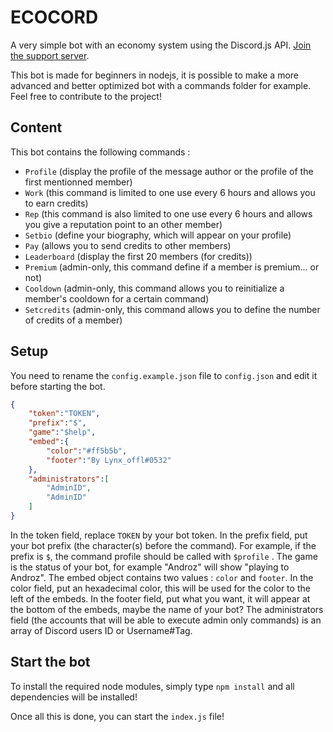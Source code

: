 # ECOCORD

A very simple bot with an economy system using the Discord.js API. [Join the support server](https://dsc.gg/lynxdev).

This bot is made for beginners in nodejs, it is possible to make a more advanced and better optimized bot with a commands folder for example. Feel free to contribute to the project!

## Content

This bot contains the following commands :

*   `Profile` (display the profile of the message author or the profile of the first mentionned member)
*   `Work` (this command is limited to one use every 6 hours and allows you to earn credits)
*   `Rep` (this command is also limited to one use every 6 hours and allows you give a reputation point to an other member)
*   `Setbio` (define your biography, which will appear on your profile)
*   `Pay` (allows you to send credits to other members)
*   `Leaderboard` (display the first 20 members (for credits))
*   `Premium` (admin-only, this command define if a member is premium... or not)
*   `Cooldown` (admin-only, this command allows you to reinitialize a member's cooldown for a certain command)
*   `Setcredits` (admin-only, this command allows you to define the number of credits of a member)


## Setup

You need to rename the `config.example.json` file to `config.json` and edit it before starting the bot.

```Json
{
    "token":"TOKEN",
    "prefix":"$",
    "game":"$help",
    "embed":{
        "color":"#ff5b5b",
        "footer":"By Lynx_offl#0532"
    },
    "administrators":[
        "AdminID",
        "AdminID"
    ]
}
```

In the token field, replace `TOKEN` by your bot token.
In the prefix field, put your bot prefix (the character(s) before the command). For example, if the prefix is `$`, the command profile should be called with `$profile` .
The game is the status of your bot, for example "Androz" will show "playing to Androz".
The embed object contains two values : `color` and `footer`.
In the color field, put an hexadecimal color, this will be used for the color to the left of the embeds.
In the footer field, put what you want, it will appear at the bottom of the embeds, maybe the name of your bot?
The administrators field (the accounts that will be able to execute admin only commands) is an array of Discord users ID or Username#Tag.

## Start the bot

To install the required node modules, simply type `npm install` and all dependencies will be installed!

Once all this is done, you can start the `index.js` file!
